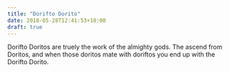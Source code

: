 ```yaml
---
title: "Dorifto Dorito"
date: 2018-05-28T12:41:53+10:00
draft: true
---
```


Dorifto Doritos are truely the work of the almighty gods. The ascend from Doritos, and when those doritos mate with doriftos you end up with the Dorifto Dorito. 
